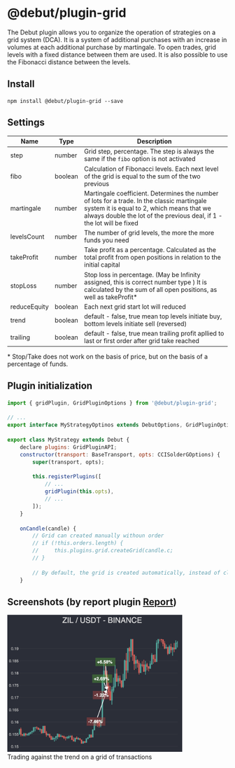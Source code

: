 # @debut/plugin-grid
The Debut plugin allows you to organize the operation of strategies on a grid system (DCA). It is a system of additional purchases with an increase in volumes at each additional purchase by martingale. To open trades, grid levels with a fixed distance between them are used. It is also possible to use the Fibonacci distance between the levels.

## Install

```
npm install @debut/plugin-grid --save
```

## Settings

| Name | Type | Description |
| ----------- | ---------- | ------------ |
| step | number | Grid step, percentage. The step is always the same if the `fibo` option is not activated |
| fibo | boolean | Calculation of Fibonacci levels. Each next level of the grid is equal to the sum of the two previous |
| martingale | number | Martingale coefficient. Determines the number of lots for a trade. In the classic martingale system it is equal to 2, which means that we always double the lot of the previous deal, if 1 - the lot will be fixed |
| levelsCount | number | The number of grid levels, the more the more funds you need |
| takeProfit | number | Take profit as a percentage. Calculated as the total profit from open positions in relation to the initial capital |
| stopLoss | number | Stop loss in percentage. (May be Infinity assigned, this is correct number type ) It is calculated by the sum of all open positions, as well as takeProfit* |
| reduceEquity | boolean | Each next grid start lot will reduced |
| trend | boolean | default - false, true mean top levels initiate buy, bottom levels initiate sell (reversed) |
| trailing | boolean | default - false, true mean trailing profit apllied to last or first order after grid take reached  |

\* Stop/Take does not work on the basis of price, but on the basis of a percentage of funds.

## Plugin initialization
```javascript
import { gridPlugin, GridPluginOptions } from '@debut/plugin-grid';

// ...
export interface MyStrategyOptinos extends DebutOptions, GridPluginOptions;

export class MyStrategy extends Debut {
    declare plugins: GridPluginAPI;
    constructor(transport: BaseTransport, opts: CCISolderGOptions) {
        super(transport, opts);

        this.registerPlugins([
            // ...
            gridPlugin(this.opts),
            // ...
        ]);
    }

    onCandle(candle) {
        // Grid can created manually withoun order
        // if (!this.orders.length) {
        //     this.plugins.grid.createGrid(candle.c;
        // }

        // By default, the grid is created automatically, instead of closing the first order at a loss
    }
```

## Screenshots (by report plugin [Report](../report/))

<p>
<img alt="Grid Strategy price trap" src="img/screen2.png" width="400"></br>
Trading against the trend on a grid of transactions
</p>

